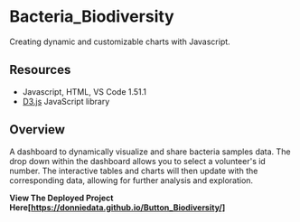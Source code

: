 # Bacteria_Biodiversity
Creating dynamic and customizable charts with Javascript.


## Resources 
- Javascript, HTML, VS Code 1.51.1
- [D3.js](https://d3js.org/) JavaScript library 
## Overview 

A dashboard to dynamically visualize and share bacteria samples data. 
The drop down within the dashboard allows you to select a volunteer's id number. The interactive tables and charts will then update with the corresponding data, allowing for further analysis and exploration. 


<b> View The Deployed Project Here[https://donniedata.github.io/Button_Biodiversity/] </b>


